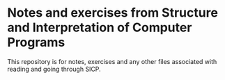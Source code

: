 # Notes and exercises from Structure and Interpretation of Computer Programs

This repository is for notes, exercises and any other files associated with reading and going through SICP. 